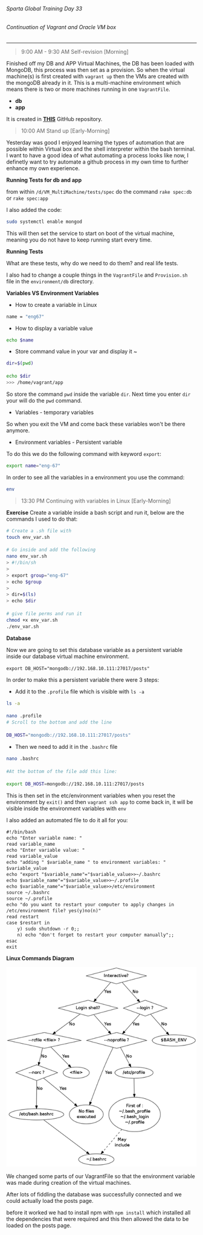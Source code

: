 ###### Sparta Global Training Day 33
###### Continuation of Vagrant and Oracle VM box

___

> 9:00 AM - 9:30 AM Self-revision [Morning]

Finished off my DB and APP Virtual Machines, the DB has been loaded with MongoDB, this process was then set as a provision.
So when the virtual machine(s) is first created with `vagrant up` then the VMs are created with the mongoDB already in it. This
is a multi-machine environment which means there is two or more machines running in one `VagrantFile`.
* **db**
* **app**

It is created in [**THIS**](https://github.com/JohnByrneJames/VM_MultiMachine) GitHub repository.

> 10:00 AM Stand up [Early-Morning]

Yesterday was good I enjoyed learning the types of automation that are possible within Virtual box and the shell interpreter within
the bash terminal. I want to have a good idea of what automating a process looks like now, I definetly want to try automate a github process
in my own time to further enhance my own experience.

**Running Tests for db and app**

from within `/d/VM_MultiMachine/tests/spec` do the command `rake spec:db` or `rake spec:app`

I also added the code:

```bash
sudo systemctl enable mongod
```

This will then set the service to start on boot of the virtual machine, meaning you do not have to keep running start every time.

**Running Tests**

What are these tests, why do we need to do them? and real life tests.

I also had to change a couple things in the `VagrantFile` and `Provision.sh` file in the `environment/db` directory.

**Variables VS Environment Variables**

* How to create a variable in Linux

```bash
name = "eng67"
```

* How to display a variable value

```bash
echo $name
```

* Store command value in your var and display it ~ 

```bash
dir=$(pwd) 

echo $dir
>>> /home/vagrant/app
```

So store the command `pwd` inside the variable `dir`. Next time you enter `dir` your will do the `pwd` command.

* Variables - temporary variables

So when you exit the VM and come back these variables won't be there anymore.

* Environment variables - Persistent variable

To do this we do the following command with keyword `export`:

```bash
export name="eng-67" 
```

In order to see all the variables in a environment you use the command:

```bash
env
```

> 13:30 PM Continuing with variables in Linux [Early-Morning]

**Exercise**
Create a variable inside a bash script and run it, below are the commands I used to do that:

```bash
# Create a .sh file with
touch env_var.sh

# Go inside and add the following
nano env_var.sh
> #!/bin/sh
>
> export group="eng-67"
> echo $group
>
> dir=$(ls)
> echo $dir

# give file perms and run it
chmod +x env_var.sh
./env_var.sh

```
**Database**

Now we are going to set this database variable as a persistent variable inside our database virtual machine environment.

`export DB_HOST="mongodb://192.168.10.111:27017/posts"`

In order to make this a persistent variable there were 3 steps:

* Add it to the `.profile` file which is visible with `ls -a` 

```bash
ls -a

nano .profile
# Scroll to the bottom and add the line

DB_HOST="mongodb://192.168.10.111:27017/posts"
```

* Then we need to add it in the `.bashrc` file

```bash
nano .bashrc

#At the bottom of the file add this line:

export DB_HOST=mongodb://192.168.10.111:27017/posts
```

This is then set in the etc/environment variables when you reset the environment by `exit()` and then `vagrant ssh app`
to come back in, it will be visible inside the environment variables with `env`

I also added an automated file to do it all for you:

```shell
#!/bin/bash
echo "Enter variable name: "
read variable_name
echo "Enter variable value: "
read variable_value
echo "adding " $variable_name " to environment variables: " $variable_value
echo "export "$variable_name"="$variable_value>>~/.bashrc
echo $variable_name"="$variable_value>>~/.profile
echo $variable_name"="$variable_value>>/etc/environment
source ~/.bashrc
source ~/.profile
echo "do you want to restart your computer to apply changes in /etc/environment file? yes(y)no(n)"
read restart
case $restart in
    y) sudo shutdown -r 0;;
    n) echo "don't forget to restart your computer manually";;
esac
exit
```

**Linux Commands Diagram**

![Diagram_of_linux](../../Images/linux_commands_diagram.png)

We changed some parts of our VagrantFile so that the environment variable was made during creation of the virtual machines.

After lots of fiddling the database was successfully connected and we could actually load the posts page.

before it worked we had to install npm with `npm install` which installed all the dependencies that were required
and this then allowed the data to be loaded on the posts page.